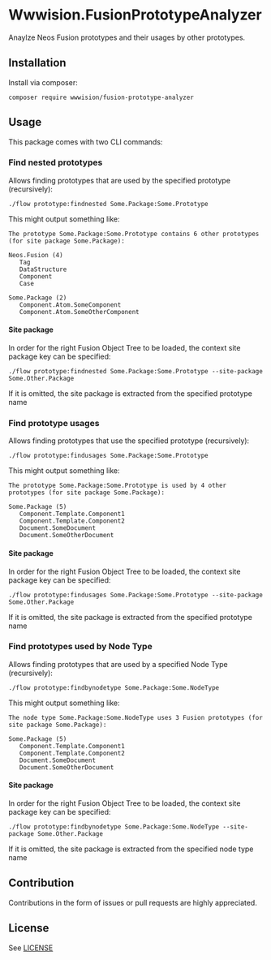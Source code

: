 # Wwwision.FusionPrototypeAnalyzer

Anaylze Neos Fusion prototypes and their usages by other prototypes.

## Installation

Install via composer:

    composer require wwwision/fusion-prototype-analyzer

## Usage

This package comes with two CLI commands:

### Find nested prototypes

Allows finding prototypes that are used by the specified prototype (recursively):

    ./flow prototype:findnested Some.Package:Some.Prototype

This might output something like:

    The prototype Some.Package:Some.Prototype contains 6 other prototypes (for site package Some.Package):

    Neos.Fusion (4)
       Tag
       DataStructure
       Component
       Case

    Some.Package (2)
       Component.Atom.SomeComponent
       Component.Atom.SomeOtherComponent

#### Site package

In order for the right Fusion Object Tree to be loaded, the context site package key can be specified:

    ./flow prototype:findnested Some.Package:Some.Prototype --site-package Some.Other.Package

If it is omitted, the site package is extracted from the specified prototype name


### Find prototype usages

Allows finding prototypes that use the specified prototype (recursively):

    ./flow prototype:findusages Some.Package:Some.Prototype

This might output something like:

    The prototype Some.Package:Some.Prototype is used by 4 other prototypes (for site package Some.Package):

    Some.Package (5)
       Component.Template.Component1
       Component.Template.Component2
       Document.SomeDocument
       Document.SomeOtherDocument


#### Site package

In order for the right Fusion Object Tree to be loaded, the context site package key can be specified:

    ./flow prototype:findusages Some.Package:Some.Prototype --site-package Some.Other.Package

If it is omitted, the site package is extracted from the specified prototype name

### Find prototypes used by Node Type

Allows finding prototypes that are used by a specified Node Type (recursively):

    ./flow prototype:findbynodetype Some.Package:Some.NodeType

This might output something like:

    The node type Some.Package:Some.NodeType uses 3 Fusion prototypes (for site package Some.Package):

    Some.Package (5)
       Component.Template.Component1
       Component.Template.Component2
       Document.SomeDocument
       Document.SomeOtherDocument


#### Site package

In order for the right Fusion Object Tree to be loaded, the context site package key can be specified:

    ./flow prototype:findbynodetype Some.Package:Some.NodeType --site-package Some.Other.Package

If it is omitted, the site package is extracted from the specified node type name

## Contribution

Contributions in the form of issues or pull requests are highly appreciated.

## License

See [LICENSE](./LICENSE)
